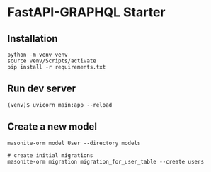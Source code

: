 # FastAPI-GRAPHQL Starter


## Installation
```
python -m venv venv
source venv/Scripts/activate
pip install -r requirements.txt
```


## Run dev server
```
(venv)$ uvicorn main:app --reload
```

## Create a new model
```
masonite-orm model User --directory models

# create initial migrations
masonite-orm migration migration_for_user_table --create users
```